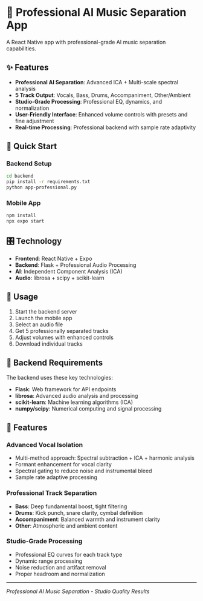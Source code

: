 # 🎵 Professional AI Music Separation App

A React Native app with professional-grade AI music separation capabilities.

## ✨ Features

- **Professional AI Separation**: Advanced ICA + Multi-scale spectral analysis
- **5 Track Output**: Vocals, Bass, Drums, Accompaniment, Other/Ambient
- **Studio-Grade Processing**: Professional EQ, dynamics, and normalization
- **User-Friendly Interface**: Enhanced volume controls with presets and fine adjustment
- **Real-time Processing**: Professional backend with sample rate adaptivity

## 🚀 Quick Start

### Backend Setup

```bash
cd backend
pip install -r requirements.txt
python app-professional.py
```

### Mobile App

```bash
npm install
npx expo start
```

## 🎛️ Technology

- **Frontend**: React Native + Expo
- **Backend**: Flask + Professional Audio Processing
- **AI**: Independent Component Analysis (ICA)
- **Audio**: librosa + scipy + scikit-learn

## 📱 Usage

1. Start the backend server
2. Launch the mobile app
3. Select an audio file
4. Get 5 professionally separated tracks
5. Adjust volumes with enhanced controls
6. Download individual tracks

## 🔧 Backend Requirements

The backend uses these key technologies:

- **Flask**: Web framework for API endpoints
- **librosa**: Advanced audio analysis and processing
- **scikit-learn**: Machine learning algorithms (ICA)
- **numpy/scipy**: Numerical computing and signal processing

## 🎯 Features

### Advanced Vocal Isolation

- Multi-method approach: Spectral subtraction + ICA + harmonic analysis
- Formant enhancement for vocal clarity
- Spectral gating to reduce noise and instrumental bleed
- Sample rate adaptive processing

### Professional Track Separation

- **Bass**: Deep fundamental boost, tight filtering
- **Drums**: Kick punch, snare clarity, cymbal definition
- **Accompaniment**: Balanced warmth and instrument clarity
- **Other**: Atmospheric and ambient content

### Studio-Grade Processing

- Professional EQ curves for each track type
- Dynamic range processing
- Noise reduction and artifact removal
- Proper headroom and normalization

---

_Professional AI Music Separation - Studio Quality Results_
